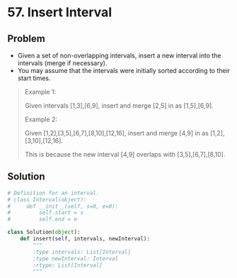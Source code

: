 # 57. Insert Interval

## Problem
- Given a set of non-overlapping intervals, insert a new interval into the intervals (merge if necessary).
- You may assume that the intervals were initially sorted according to their start times.

> Example 1:
> 
> Given intervals [1,3],[6,9], insert and merge [2,5] in as [1,5],[6,9].
> 
> Example 2:
> 
> Given [1,2],[3,5],[6,7],[8,10],[12,16], insert and merge [4,9] in as [1,2],[3,10],[12,16].
> 
> This is because the new interval [4,9] overlaps with [3,5],[6,7],[8,10].

## Solution
```python
# Definition for an interval.
# class Interval(object):
#     def __init__(self, s=0, e=0):
#         self.start = s
#         self.end = e

class Solution(object):
    def insert(self, intervals, newInterval):
        """
        :type intervals: List[Interval]
        :type newInterval: Interval
        :rtype: List[Interval]
        """
```
